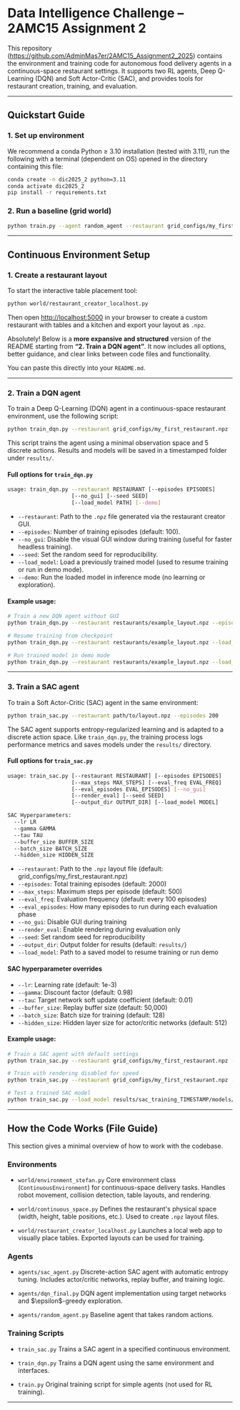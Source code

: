 # Data Intelligence Challenge – 2AMC15 Assignment 2

This repository (https://github.com/AdminMas7er/2AMC15_Assignment2_2025) contains the environment and training code for autonomous food delivery agents in a continuous-space restaurant settings. It supports two RL agents, Deep Q-Learning (DQN) and Soft Actor-Critic (SAC), and provides tools for restaurant creation, training, and evaluation.

---

## Quickstart Guide

### 1. Set up environment
We recommend a conda Python ≥ 3.10 installation (tested with 3.11), run the following with a terminal (dependent on OS) opened in the directory containing this file:

```bash
conda create -n dic2025_2 python=3.11
conda activate dic2025_2
pip install -r requirements.txt
````

### 2. Run a baseline (grid world)

```bash
python train.py --agent random_agent --restaurant grid_configs/my_first_restaurant.npz
```

---

## Continuous Environment Setup

### 1. Create a restaurant layout

To start the interactive table placement tool:

```bash
python world/restaurant_creator_localhost.py
```

Then open [http://localhost:5000](http://localhost:5000) in your browser to create a custom restaurant with tables and a kitchen and export your layout as `.npz`.

Absolutely! Below is a **more expansive and structured** version of the README starting from **“2. Train a DQN agent”**. It now includes all options, better guidance, and clear links between code files and functionality.

You can paste this directly into your `README.md`.

---

### 2. Train a DQN agent

To train a Deep Q-Learning (DQN) agent in a continuous-space restaurant environment, use the following script:

```bash
python train_dqn.py --restaurant grid_configs/my_first_restaurant.npz
````

This script trains the agent using a minimal observation space and 5 discrete actions. Results and models will be saved in a timestamped folder under `results/`.

#### Full options for `train_dqn.py`

```bash
usage: train_dqn.py --restaurant RESTAURANT [--episodes EPISODES]
                    [--no_gui] [--seed SEED]
                    [--load_model PATH] [--demo]
```

* `--restaurant`: Path to the `.npz` file generated via the restaurant creator GUI.
* `--episodes`: Number of training episodes (default: 100).
* `--no_gui`: Disable the visual GUI window during training (useful for faster headless training).
* `--seed`: Set the random seed for reproducibility.
* `--load_model`: Load a previously trained model (used to resume training or run in demo mode).
* `--demo`: Run the loaded model in inference mode (no learning or exploration).

#### Example usage:

```bash
# Train a new DQN agent without GUI
python train_dqn.py --restaurant restaurants/example_layout.npz --episodes 500 --no_gui

# Resume training from checkpoint
python train_dqn.py --restaurant restaurants/example_layout.npz --load_model results/dqn_training_TIMESTAMP/models/best_model.pth

# Run trained model in demo mode
python train_dqn.py --restaurant restaurants/example_layout.npz --load_model results/.../best_model.pth --demo
```

---

### 3. Train a SAC agent

To train a Soft Actor-Critic (SAC) agent in the same environment:

```bash
python train_sac.py --restaurant path/to/layout.npz --episodes 200
```

The SAC agent supports entropy-regularized learning and is adapted to a discrete action space. Like `train_dqn.py`, the training process logs performance metrics and saves models under the `results/` directory.

#### Full options for `train_sac.py`

```bash
usage: train_sac.py [--restaurant RESTAURANT] [--episodes EPISODES] 
                    [--max_steps MAX_STEPS] [--eval_freq EVAL_FREQ]
                    [--eval_episodes EVAL_EPISODES] [--no_gui]
                    [--render_eval] [--seed SEED]
                    [--output_dir OUTPUT_DIR] [--load_model MODEL]

SAC Hyperparameters:
  --lr LR
  --gamma GAMMA
  --tau TAU
  --buffer_size BUFFER_SIZE
  --batch_size BATCH_SIZE
  --hidden_size HIDDEN_SIZE
```

* `--restaurant`: Path to the `.npz` layout file (default: grid\_configs/my\_first\_restaurant.npz)
* `--episodes`: Total training episodes (default: 2000)
* `--max_steps`: Maximum steps per episode (default: 500)
* `--eval_freq`: Evaluation frequency (default: every 100 episodes)
* `--eval_episodes`: How many episodes to run during each evaluation phase
* `--no_gui`: Disable GUI during training
* `--render_eval`: Enable rendering during evaluation only
* `--seed`: Set random seed for reproducibility
* `--output_dir`: Output folder for results (default: `results/`)
* `--load_model`: Path to a saved model to resume training or run demo

#### SAC hyperparameter overrides

* `--lr`: Learning rate (default: 1e-3)
* `--gamma`: Discount factor (default: 0.98)
* `--tau`: Target network soft update coefficient (default: 0.01)
* `--buffer_size`: Replay buffer size (default: 50,000)
* `--batch_size`: Batch size for training (default: 128)
* `--hidden_size`: Hidden layer size for actor/critic networks (default: 512)

#### Example usage:

```bash
# Train a SAC agent with default settings
python train_sac.py --restaurant grid_configs/my_first_restaurant.npz --episodes 1000

# Train with rendering disabled for speed
python train_sac.py --restaurant grid_configs/my_first_restaurant.npz --episodes 1000 --no_gui

# Test a trained SAC model
python train_sac.py --load_model results/sac_training_TIMESTAMP/models/best_model.pth --episodes 10 --demo
```

---
<!-- 
## Results and Logging

Both training scripts will automatically create output folders under:

```
results/sac_training_TIMESTAMP/
results/dqn_training_TIMESTAMP/
```

These folders contain:

* `models/`: Saved model checkpoints
* `log.csv`: Per-episode training logs (reward, success, steps, etc.)
* `plots/`: Auto-generated performance plots (reward, success rate, episode length)
* `config.json`: Metadata and hyperparameters used for the run

--- -->

## How the Code Works (File Guide)

This section gives a minimal overview of how to work with the codebase.

### Environments

* `world/environment_stefan.py`
  Core environment class (`ContinuousEnvironment`) for continuous-space delivery tasks. Handles robot movement, collision detection, table layouts, and rendering.

* `world/continuous_space.py`
  Defines the restaurant's physical space (width, height, table positions, etc.). Used to create `.npz` layout files.

* `world/restaurant_creator_localhost.py`
  Launches a local web app to visually place tables. Exported layouts can be used for training.

### Agents

* `agents/sac_agent.py`
  Discrete-action SAC agent with automatic entropy tuning. Includes actor/critic networks, replay buffer, and training logic.

* `agents/dqn_final.py`
  DQN agent implementation using target networks and \$\epsilon\$-greedy exploration.

* `agents/random_agent.py`
  Baseline agent that takes random actions.

### Training Scripts

* `train_sac.py`
  Trains a SAC agent in a specified continuous environment.

* `train_dqn.py`
  Trains a DQN agent using the same environment and interfaces.

* `train.py`
  Original training script for simple agents (not used for RL training).

---